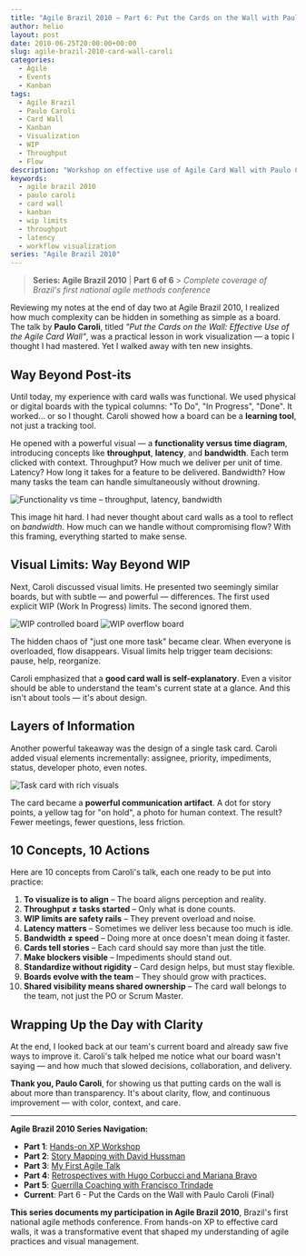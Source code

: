 ```yaml
---
title: "Agile Brazil 2010 – Part 6: Put the Cards on the Wall with Paulo Caroli"
author: helio
layout: post
date: 2010-06-25T20:00:00+00:00
slug: agile-brazil-2010-card-wall-caroli
categories:
  - Agile
  - Events
  - Kanban
tags:
  - Agile Brazil
  - Paulo Caroli
  - Card Wall
  - Kanban
  - Visualization
  - WIP
  - Throughput
  - Flow
description: "Workshop on effective use of Agile Card Wall with Paulo Caroli at Agile Brazil 2010 - learning about throughput, latency, WIP limits and workflow visualization."
keywords:
  - agile brazil 2010
  - paulo caroli
  - card wall
  - kanban
  - wip limits
  - throughput
  - latency
  - workflow visualization
series: "Agile Brazil 2010"
---
```


> **Series: Agile Brazil 2010** | **Part 6 of 6** > _Complete coverage of Brazil's first national agile methods conference_

Reviewing my notes at the end of day two at Agile Brazil 2010, I realized how much complexity can be hidden in something as simple as a board. The talk by **Paulo Caroli**, titled _"Put the Cards on the Wall: Effective Use of the Agile Card Wall"_, was a practical lesson in work visualization — a topic I thought I had mastered. Yet I walked away with ten new insights.

## Way Beyond Post-its

Until today, my experience with card walls was functional. We used physical or digital boards with the typical columns: "To Do", "In Progress", "Done". It worked… or so I thought. Caroli showed how a board can be a **learning tool**, not just a tracking tool.

He opened with a powerful visual — a **functionality versus time diagram**, introducing concepts like **throughput**, **latency**, and **bandwidth**. Each term clicked with context. Throughput? How much we deliver per unit of time. Latency? How long it takes for a feature to be delivered. Bandwidth? How many tasks the team can handle simultaneously without drowning.

![Functionality vs time – throughput, latency, bandwidth](/uploads/2010/06/paulo-caroli-functionality-vs-time-diagram.jpg)

This image hit hard. I had never thought about card walls as a tool to reflect on _bandwidth_. How much can we handle without compromising flow? With this framing, everything started to make sense.

## Visual Limits: Way Beyond WIP

Next, Caroli discussed visual limits. He presented two seemingly similar boards, but with subtle — and powerful — differences. The first used explicit WIP (Work In Progress) limits. The second ignored them.

![WIP controlled board](/uploads/2010/06/paulo-caroli-wip-controlled-board.jpg)
![WIP overflow board](/uploads/2010/06/paulo-caroli-wip-overflow-board.jpg)

The hidden chaos of "just one more task" became clear. When everyone is overloaded, flow disappears. Visual limits help trigger team decisions: pause, help, reorganize.

Caroli emphasized that a **good card wall is self-explanatory**. Even a visitor should be able to understand the team's current state at a glance. And this isn't about tools — it's about design.

## Layers of Information

Another powerful takeaway was the design of a single task card. Caroli added visual elements incrementally: assignee, priority, impediments, status, developer photo, even notes.

![Task card with rich visuals](/uploads/2010/06/paulo-caroli-task-card-design.jpg)

The card became a **powerful communication artifact**. A dot for story points, a yellow tag for "on hold", a photo for human context. The result? Fewer meetings, fewer questions, less friction.

## 10 Concepts, 10 Actions

Here are 10 concepts from Caroli's talk, each one ready to be put into practice:

1. **To visualize is to align** – The board aligns perception and reality.
2. **Throughput ≠ tasks started** – Only what is done counts.
3. **WIP limits are safety rails** – They prevent overload and noise.
4. **Latency matters** – Sometimes we deliver less because too much is idle.
5. **Bandwidth ≠ speed** – Doing more at once doesn't mean doing it faster.
6. **Cards tell stories** – Each card should say more than just the title.
7. **Make blockers visible** – Impediments should stand out.
8. **Standardize without rigidity** – Card design helps, but must stay flexible.
9. **Boards evolve with the team** – They should grow with practices.
10. **Shared visibility means shared ownership** – The card wall belongs to the team, not just the PO or Scrum Master.

## Wrapping Up the Day with Clarity

At the end, I looked back at our team's current board and already saw five ways to improve it. Caroli's talk helped me notice what our board wasn't saying — and how much that slowed decisions, collaboration, and delivery.

**Thank you, Paulo Caroli**, for showing us that putting cards on the wall is about more than transparency. It's about clarity, flow, and continuous improvement — with color, context, and care.

---

**Agile Brazil 2010 Series Navigation:**

- **Part 1**: [Hands-on XP Workshop](../2010-06-22-agile-brazil-2010-introducao-a-programacao-extrema-xp/)
- **Part 2**: [Story Mapping with David Hussman](../2010-06-23-agile-brazil-2010-user-story-map-hussman/)
- **Part 3**: [My First Agile Talk](../2010-06-24-agile-brazil-2010-primeira-palestra/)
- **Part 4**: [Retrospectives with Hugo Corbucci and Mariana Bravo](../2010-06-25-agile-brazil-2010-retrospectives-corbucci-bravo/)
- **Part 5**: [Guerrilla Coaching with Francisco Trindade](../2010-06-25-agile-brazil-2010-guerrilla-coaching-trindade/)
- **Current**: Part 6 - Put the Cards on the Wall with Paulo Caroli (Final)

**This series documents my participation in Agile Brazil 2010**, Brazil's first national agile methods conference. From hands-on XP to effective card walls, it was a transformative event that shaped my understanding of agile practices and visual management.
